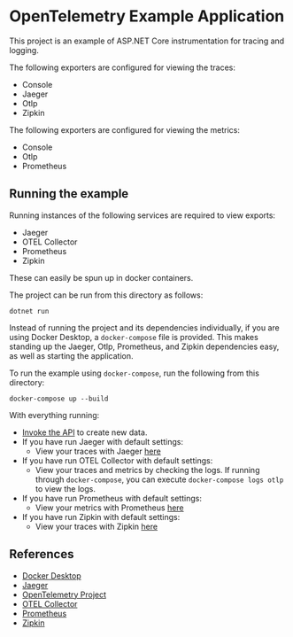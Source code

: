 # OpenTelemetry Example Application

This project is an example of ASP.NET Core instrumentation for tracing and
logging.

The following exporters are configured for viewing the traces:

* Console
* Jaeger
* Otlp
* Zipkin

The following exporters are configured for viewing the metrics:

* Console
* Otlp
* Prometheus

## Running the example

Running instances of the following services are required to view exports:

* Jaeger
* OTEL Collector
* Prometheus
* Zipkin

These can easily be spun up in docker containers.

The project can be run from this directory as follows:

```shell
dotnet run
```

Instead of running the project and its dependencies individually, if you are
using Docker Desktop, a `docker-compose` file is provided. This makes standing
up the Jaeger, Otlp, Prometheus, and Zipkin dependencies easy, as well as
starting the application.

To run the example using `docker-compose`, run the following from this
directory:

```shell
docker-compose up --build
```

With everything running:

* [Invoke the API](http://localhost:5000/WeatherForecast) to create new data.
* If you have run Jaeger with default settings:
  * View your traces with Jaeger [here](http://localhost:16686/)
* If you have run OTEL Collector with default settings:
  * View your traces and metrics by checking the logs. If running through
  `docker-compose`, you can execute `docker-compose logs otlp` to view the logs.
* If you have run Prometheus with default settings:
  * View your metrics with Prometheus [here](http://localhost:9090/graph)
* If you have run Zipkin with default settings:
  * View your traces with Zipkin [here](http://localhost:9411/zipkin)

## References

* [Docker Desktop](https://www.docker.com/products/docker-desktop)
* [Jaeger](https://jaegertracing.io/)
* [OpenTelemetry Project](https://opentelemetry.io/)
* [OTEL Collector](https://opentelemetry.io/docs/collector/getting-started/#docker)
* [Prometheus](https://prometheus.io/)
* [Zipkin](https://zipkin.io)
